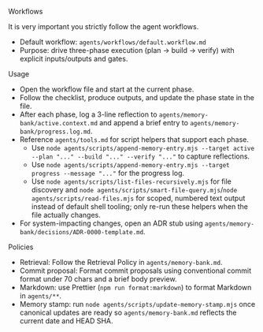 Workflows

It is very important you strictly follow the agent workflows.

- Default workflow: `agents/workflows/default.workflow.md`
- Purpose: drive three-phase execution (plan → build → verify) with explicit inputs/outputs and gates.

Usage

- Open the workflow file and start at the current phase.
- Follow the checklist, produce outputs, and update the phase state in the file.
- After each phase, log a 3-line reflection to `agents/memory-bank/active.context.md` and append a brief entry to `agents/memory-bank/progress.log.md`.
- Reference `agents/tools.md` for script helpers that support each phase.
  - Use `node agents/scripts/append-memory-entry.mjs --target active --plan "..." --build "..." --verify "..."` to capture reflections.
  - Use `node agents/scripts/append-memory-entry.mjs --target progress --message "..."` for the progress log.
  - Use `node agents/scripts/list-files-recursively.mjs` for file discovery and `node agents/scripts/smart-file-query.mjs`/`node agents/scripts/read-files.mjs` for scoped, numbered text output instead of default shell tooling; only re-run these helpers when the file actually changes.
- For system-impacting changes, open an ADR stub using `agents/memory-bank/decisions/ADR-0000-template.md`.

Policies

- Retrieval: Follow the Retrieval Policy in `agents/memory-bank.md`.
- Commit proposal: Format commit proposals using conventional commit format under 70 chars and a brief body preview.
- Markdown: use Prettier (`npm run format:markdown`) to format Markdown in `agents/**`.
- Memory stamp: run `node agents/scripts/update-memory-stamp.mjs` once canonical updates are ready so `agents/memory-bank.md` reflects the current date and HEAD SHA.
